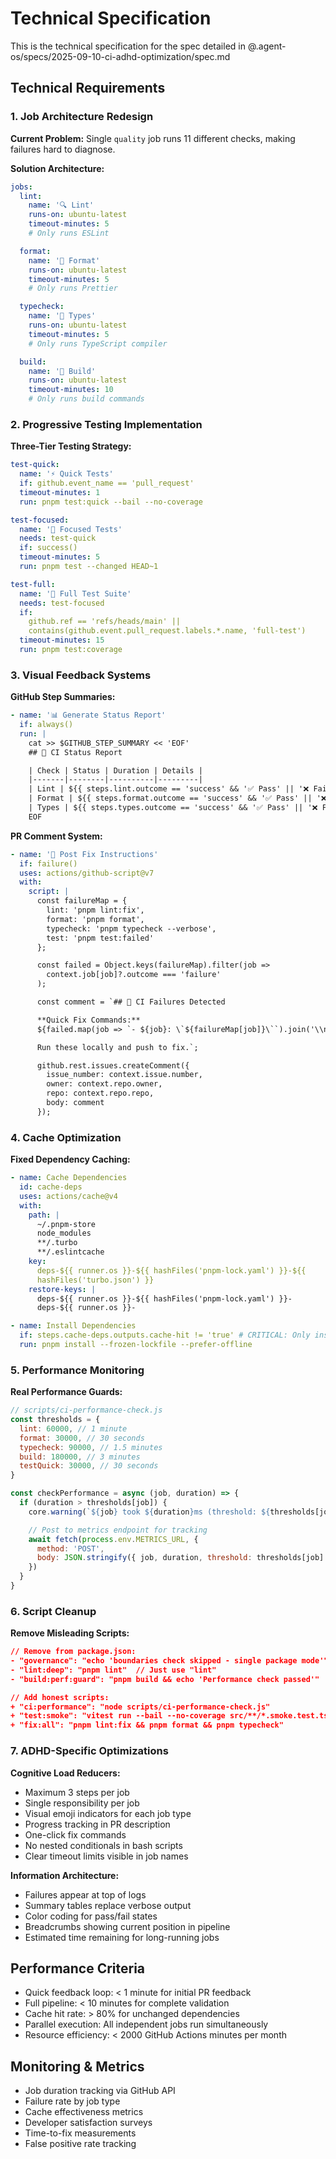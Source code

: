 # Technical Specification

This is the technical specification for the spec detailed in
@.agent-os/specs/2025-09-10-ci-adhd-optimization/spec.md

## Technical Requirements

### 1. Job Architecture Redesign

**Current Problem:** Single `quality` job runs 11 different checks, making
failures hard to diagnose.

**Solution Architecture:**

```yaml
jobs:
  lint:
    name: '🔍 Lint'
    runs-on: ubuntu-latest
    timeout-minutes: 5
    # Only runs ESLint

  format:
    name: '💅 Format'
    runs-on: ubuntu-latest
    timeout-minutes: 5
    # Only runs Prettier

  typecheck:
    name: '📝 Types'
    runs-on: ubuntu-latest
    timeout-minutes: 5
    # Only runs TypeScript compiler

  build:
    name: '🔨 Build'
    runs-on: ubuntu-latest
    timeout-minutes: 10
    # Only runs build commands
```

### 2. Progressive Testing Implementation

**Three-Tier Testing Strategy:**

```yaml
test-quick:
  name: '⚡ Quick Tests'
  if: github.event_name == 'pull_request'
  timeout-minutes: 1
  run: pnpm test:quick --bail --no-coverage

test-focused:
  name: '🎯 Focused Tests'
  needs: test-quick
  if: success()
  timeout-minutes: 5
  run: pnpm test --changed HEAD~1

test-full:
  name: '🧪 Full Test Suite'
  needs: test-focused
  if:
    github.ref == 'refs/heads/main' ||
    contains(github.event.pull_request.labels.*.name, 'full-test')
  timeout-minutes: 15
  run: pnpm test:coverage
```

### 3. Visual Feedback Systems

**GitHub Step Summaries:**

```yaml
- name: '📊 Generate Status Report'
  if: always()
  run: |
    cat >> $GITHUB_STEP_SUMMARY << 'EOF'
    ## 🎯 CI Status Report

    | Check | Status | Duration | Details |
    |-------|--------|----------|---------|
    | Lint | ${{ steps.lint.outcome == 'success' && '✅ Pass' || '❌ Fail' }} | ${{ steps.lint.duration }}s | ${{ steps.lint.errors || 'Clean' }} |
    | Format | ${{ steps.format.outcome == 'success' && '✅ Pass' || '❌ Fail' }} | ${{ steps.format.duration }}s | ${{ steps.format.files || 'All formatted' }} |
    | Types | ${{ steps.types.outcome == 'success' && '✅ Pass' || '❌ Fail' }} | ${{ steps.types.duration }}s | ${{ steps.types.errors || 'No errors' }} |
    EOF
```

**PR Comment System:**

```yaml
- name: '💬 Post Fix Instructions'
  if: failure()
  uses: actions/github-script@v7
  with:
    script: |
      const failureMap = {
        lint: 'pnpm lint:fix',
        format: 'pnpm format',
        typecheck: 'pnpm typecheck --verbose',
        test: 'pnpm test:failed'
      };

      const failed = Object.keys(failureMap).filter(job => 
        context.job[job]?.outcome === 'failure'
      );

      const comment = `## 🔧 CI Failures Detected

      **Quick Fix Commands:**
      ${failed.map(job => `- ${job}: \`${failureMap[job]}\``).join('\\n')}

      Run these locally and push to fix.`;

      github.rest.issues.createComment({
        issue_number: context.issue.number,
        owner: context.repo.owner,
        repo: context.repo.repo,
        body: comment
      });
```

### 4. Cache Optimization

**Fixed Dependency Caching:**

```yaml
- name: Cache Dependencies
  id: cache-deps
  uses: actions/cache@v4
  with:
    path: |
      ~/.pnpm-store
      node_modules
      **/.turbo
      **/.eslintcache
    key:
      deps-${{ runner.os }}-${{ hashFiles('pnpm-lock.yaml') }}-${{
      hashFiles('turbo.json') }}
    restore-keys: |
      deps-${{ runner.os }}-${{ hashFiles('pnpm-lock.yaml') }}-
      deps-${{ runner.os }}-

- name: Install Dependencies
  if: steps.cache-deps.outputs.cache-hit != 'true' # CRITICAL: Only install if no cache
  run: pnpm install --frozen-lockfile --prefer-offline
```

### 5. Performance Monitoring

**Real Performance Guards:**

```javascript
// scripts/ci-performance-check.js
const thresholds = {
  lint: 60000, // 1 minute
  format: 30000, // 30 seconds
  typecheck: 90000, // 1.5 minutes
  build: 180000, // 3 minutes
  testQuick: 30000, // 30 seconds
}

const checkPerformance = async (job, duration) => {
  if (duration > thresholds[job]) {
    core.warning(`${job} took ${duration}ms (threshold: ${thresholds[job]}ms)`)

    // Post to metrics endpoint for tracking
    await fetch(process.env.METRICS_URL, {
      method: 'POST',
      body: JSON.stringify({ job, duration, threshold: thresholds[job] }),
    })
  }
}
```

### 6. Script Cleanup

**Remove Misleading Scripts:**

```json
// Remove from package.json:
- "governance": "echo 'boundaries check skipped - single package mode'"
- "lint:deep": "pnpm lint"  // Just use "lint"
- "build:perf:guard": "pnpm build && echo 'Performance check passed'"

// Add honest scripts:
+ "ci:performance": "node scripts/ci-performance-check.js"
+ "test:smoke": "vitest run --bail --no-coverage src/**/*.smoke.test.ts"
+ "fix:all": "pnpm lint:fix && pnpm format && pnpm typecheck"
```

### 7. ADHD-Specific Optimizations

**Cognitive Load Reducers:**

- Maximum 3 steps per job
- Single responsibility per job
- Visual emoji indicators for each job type
- Progress tracking in PR description
- One-click fix commands
- No nested conditionals in bash scripts
- Clear timeout limits visible in job names

**Information Architecture:**

- Failures appear at top of logs
- Summary tables replace verbose output
- Color coding for pass/fail states
- Breadcrumbs showing current position in pipeline
- Estimated time remaining for long-running jobs

## Performance Criteria

- Quick feedback loop: < 1 minute for initial PR feedback
- Full pipeline: < 10 minutes for complete validation
- Cache hit rate: > 80% for unchanged dependencies
- Parallel execution: All independent jobs run simultaneously
- Resource efficiency: < 2000 GitHub Actions minutes per month

## Monitoring & Metrics

- Job duration tracking via GitHub API
- Failure rate by job type
- Cache effectiveness metrics
- Developer satisfaction surveys
- Time-to-fix measurements
- False positive rate tracking
